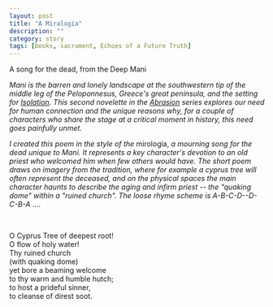 ```yaml
---
layout: post
title: "A Miralogia"
description: ""
category: story
tags: [books, sacrament, Echoes of a Future Truth]
---
```


A song for the dead, from the Deep Mani

*Mani is the barren and lonely landscape at the southwestern tip of the middle leg of the Peloponnesus, Greece's great peninsula, and the setting for [Isolation](https://www.dpmaddalena.com/20190811/isolation). This second novelette in the [Abrasion](https://www.dpmaddalena.com/20170525/abrasion) series explores our need for human connection and the unique reasons why, for a couple of characters who share the stage at a critical moment in history, this need goes painfully unmet.*

*I created this poem in the style of the* mirologia, *a mourning song for the dead unique to Mani. It represents a key character's devotion to an old priest who welcomed him when few others would have. The short poem draws on imagery from the tradition, where for example a cyprus tree will often represent the deceased, and on the physical spaces the main character haunts to describe the aging and infirm priest -- the "quaking dome" within a "ruined church". The loose rhyme scheme is A-B-C-D--D-C-B-A* ....

<p>&nbsp;</p>

O Cyprus Tree of deepest root!  
O flow of holy water!  
Thy ruined church  
(with quaking dome)  
yet bore a beaming welcome  
to thy warm and humble hutch;  
to host a prideful sinner,  
to cleanse of direst soot.   

